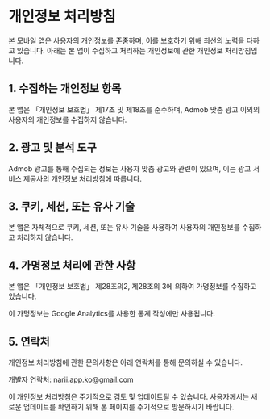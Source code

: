 # 개인정보 처리방침

본 모바일 앱은 사용자의 개인정보를 존중하며, 이를 보호하기 위해 최선의 노력을 다하고 있습니다. 아래는 본 앱이 수집하고 처리하는 개인정보에 관한 개인정보 처리방침입니다.

## 1. 수집하는 개인정보 항목

본 앱은 「개인정보 보호법」 제17조 및 제18조를 준수하며, Admob 맞춤 광고 이외의 사용자의 개인정보를 수집하지 않습니다.

## 2. 광고 및 분석 도구

Admob 광고를 통해 수집되는 정보는 사용자 맞춤 광고와 관련이 있으며, 이는 광고 서비스 제공사의 개인정보 처리방침에 따릅니다.

## 3. 쿠키, 세션, 또는 유사 기술

본 앱은 자체적으로 쿠키, 세션, 또는 유사 기술을 사용하여 사용자의 개인정보를 수집하고 처리하지 않습니다.

## 4. 가명정보 처리에 관한 사항

본 앱은 「개인정보 보호법」 제28조의2, 제28조의 3에 의하여 가명정보를 수집하고 있습니다.

이 가명정보는 Google Analytics를 사용한 통계 작성에만 사용됩니다.

## 5. 연락처

개인정보 처리방침에 관한 문의사항은 아래 연락처를 통해 문의하실 수 있습니다.

개발자 연락처: narii.app.ko@gmail.com

이 개인정보 처리방침은 주기적으로 검토 및 업데이트될 수 있습니다. 사용자께서는 새로운 업데이트를 확인하기 위해 본 페이지를 주기적으로 방문하시기 바랍니다.
